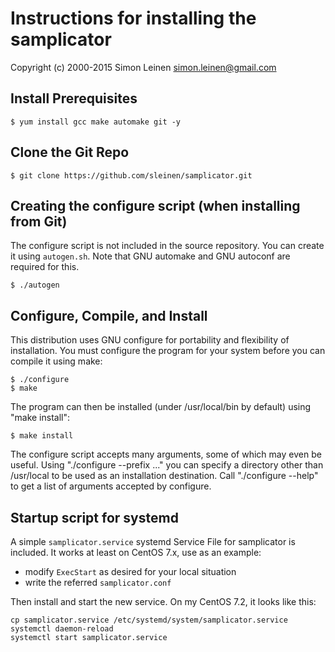 Instructions for installing the samplicator
===========================================

Copyright (c) 2000-2015 Simon Leinen  <simon.leinen@gmail.com>

Install Prerequisites
--------------------------------------------------------

	$ yum install gcc make automake git -y

Clone the Git Repo
--------------------------------------------------------

	$ git clone https://github.com/sleinen/samplicator.git

Creating the configure script (when installing from Git)
--------------------------------------------------------

The configure script is not included in the source repository.  You
can create it using `autogen.sh`.  Note that GNU automake and GNU
autoconf are required for this.

	$ ./autogen

Configure, Compile, and Install
-------------------------------

This distribution uses GNU configure for portability and flexibility
of installation.  You must configure the program for your system
before you can compile it using make:

   	$ ./configure
	$ make

The program can then be installed (under /usr/local/bin by default)
using "make install":

	$ make install

The configure script accepts many arguments, some of which may even be
useful.  Using "./configure --prefix ..." you can specify a directory
other than /usr/local to be used as an installation destination.  Call
"./configure --help" to get a list of arguments accepted by configure.

Startup script for systemd
--------------------------

A simple `samplicator.service` systemd Service File for samplicator is
included. It works at least on CentOS 7.x, use as an example:

- modify `ExecStart` as desired for your local situation
- write the referred `samplicator.conf`

Then install and start the new service. On my CentOS 7.2, it looks like this:

	cp samplicator.service /etc/systemd/system/samplicator.service
	systemctl daemon-reload
	systemctl start samplicator.service
